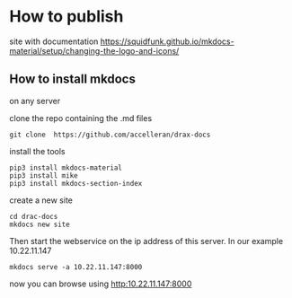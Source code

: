 # How to publish

site with documentation
https://squidfunk.github.io/mkdocs-material/setup/changing-the-logo-and-icons/

## How to install mkdocs
on any server 

clone the repo containing the .md files
```
git clone  https://github.com/accelleran/drax-docs
```

install the tools
``` 
pip3 install mkdocs-material
pip3 install mike
pip3 install mkdocs-section-index
```

create a new site
```
cd drac-docs
mkdocs new site
```

Then start the webservice on the ip address of this server. In our example 10.22.11.147

```
mkdocs serve -a 10.22.11.147:8000     
```

now you can browse using [http:10.22.11.147:8000](http://10.22.11.147:8000/drax-docs/)

